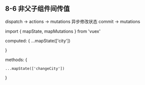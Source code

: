## 8-6  非父子组件间传值


dispatch -> actions  -> mutations  异步修改状态
commit -> mutations




import { mapState, mapMutations } from 'vuex'



computed: {
	...mapState(['city'])
	

}

methods: {

	...mapState(['changeCity'])
}


